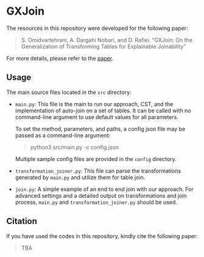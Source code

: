 # GXJoin
The resources in this repository were developed for the following paper:
> S. Omidvartehrani, A. Dargahi Nobari, and D. Rafiei. “GXJoin: On the Generalization of Transforming Tables for Explainable Joinability”

For more details, please refer to the [paper](TBA).

## Usage
The main source files located in the `src` directory:

+ `main.py`: This file is the main to run our approach, CST, and the implementation of auto-join on a set of tables. It can be called with no command-line argument to use default values for all parameters.

    To set the method, parameters, and paths, a config json file may be passed as a command-line argument:

    > python3 src/main.py -c config.json

    Multiple sample config files are provided in the `config` directory. 

+ `transformation_joiner.py`: This file can parse the transformations generated by `main.py` and utilize them for table join.

+ `join.py`: A simple example of an end to end join with our approach. For advanced settings and a detailed output on transformations and join process, `main.py` and `transformation_joiner.py` should be used.



## Citation

If you have used the codes in this repository, kindly cite the following paper:

> TBA
